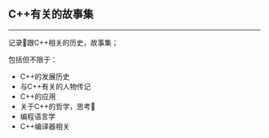 ## C++有关的故事集

---

记录📝跟C++相关的历史，故事集；

包括但不限于：

- C++的发展历史
- 与C++有关的人物传记
- C++的应用
- 关于C++的哲学，思考🤔
- 编程语言学
- C++编译器相关



